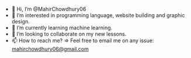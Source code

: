 - 👋 Hi, I’m @MahirChowdhury06
- 👀 I’m interested in programming language, website building and graphic design.
- 🌱 I’m currently learning machine learning.
- 💞️ I’m looking to collaborate on my new lessons.
- 📫 How to reach me? => Feel free to email me on any issue:  mahirchowdhury06@gmail.com 

<!---
MahirChowdhury06/MahirChowdhury06 is a ✨ special ✨ repository because its `README.md` (this file) appears on your GitHub profile.
You can click the Preview link to take a look at your changes.
--->
